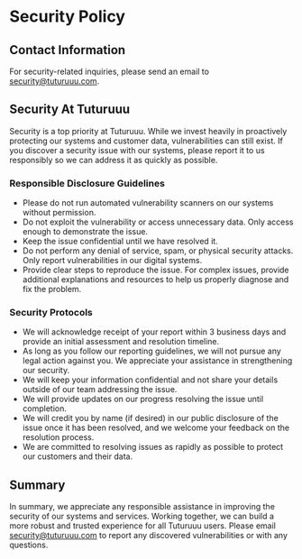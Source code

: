 # Security Policy

## Contact Information

For security-related inquiries, please send an email to <security@tuturuuu.com>.

## Security At Tuturuuu

Security is a top priority at Tuturuuu. While we invest heavily in proactively protecting our systems and customer data, vulnerabilities can still exist. If you discover a security issue with our systems, please report it to us responsibly so we can address it as quickly as possible.

### Responsible Disclosure Guidelines

- Please do not run automated vulnerability scanners on our systems without permission.
- Do not exploit the vulnerability or access unnecessary data. Only access enough to demonstrate the issue.
- Keep the issue confidential until we have resolved it.
- Do not perform any denial of service, spam, or physical security attacks. Only report vulnerabilities in our digital systems.
- Provide clear steps to reproduce the issue. For complex issues, provide additional explanations and resources to help us properly diagnose and fix the problem.

### Security Protocols

- We will acknowledge receipt of your report within 3 business days and provide an initial assessment and resolution timeline.
- As long as you follow our reporting guidelines, we will not pursue any legal action against you. We appreciate your assistance in strengthening our security.
- We will keep your information confidential and not share your details outside of our team addressing the issue.
- We will provide updates on our progress resolving the issue until completion.
- We will credit you by name (if desired) in our public disclosure of the issue once it has been resolved, and we welcome your feedback on the resolution process.
- We are committed to resolving issues as rapidly as possible to protect our customers and their data.

## Summary

In summary, we appreciate any responsible assistance in improving the security of our systems and services. Working together, we can build a more robust and trusted experience for all Tuturuuu users. Please email security@tuturuuu.com to report any discovered vulnerabilities or with any questions.
